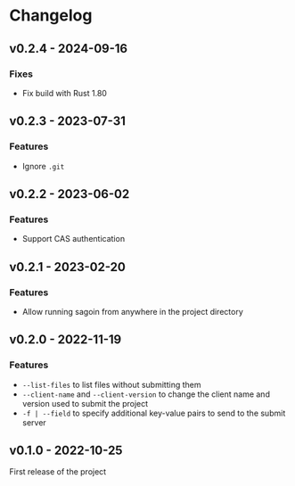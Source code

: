 # Changelog

## v0.2.4 - 2024-09-16

### Fixes

- Fix build with Rust 1.80

## v0.2.3 - 2023-07-31

### Features

- Ignore `.git`

## v0.2.2 - 2023-06-02

### Features

- Support CAS authentication

## v0.2.1 - 2023-02-20

### Features

- Allow running sagoin from anywhere in the project directory

## v0.2.0 - 2022-11-19

### Features

- `--list-files` to list files without submitting them
- `--client-name` and `--client-version` to change the client name and version used to submit the project
- `-f | --field` to specify additional key-value pairs to send to the submit server

## v0.1.0 - 2022-10-25

First release of the project
